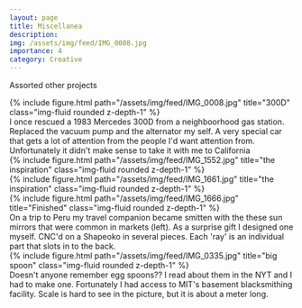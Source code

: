 ```yaml
---
layout: page
title: Miscellanea
description: 
img: /assets/img/feed/IMG_0008.jpg
importance: 4
category: Creative
---
```


Assorted other projects

<div class="row">
    <div class="col-sm mt-3 mt-md-0">
        {% include figure.html path="/assets/img/feed/IMG_0008.jpg" title="300D" class="img-fluid rounded z-depth-1" %}
    </div>
</div>
<div class="caption">
    I once rescued a 1983 Mercedes 300D from a neighboorhood gas station. Replaced the vacuum pump and the alternator my self. A very special car that gets a lot of attention from the people I'd want attention from. Unfortunately it didn't make sense to take it with me to California
</div>


<div class="row">
    <div class="col-sm mt-3 mt-md-0">
        {% include figure.html path="/assets/img/feed/IMG_1552.jpg" title="the inspiration" class="img-fluid rounded z-depth-1" %}
    </div>
    <div class="col-sm mt-3 mt-md-0">
        {% include figure.html path="/assets/img/feed/IMG_1661.jpg" title="the inspiration" class="img-fluid rounded z-depth-1" %}
    </div>
    <div class="col-sm mt-3 mt-md-0">
        {% include figure.html path="/assets/img/feed/IMG_1666.jpg" title="Finished" class="img-fluid rounded z-depth-1" %}
    </div>
</div>
<div class="caption">
    On a trip to Peru my travel companion became smitten with the these sun mirrors that were common in markets (left). As a surprise gift I designed one myself. CNC'd on a Shapeoko in several pieces. Each 'ray' is an individual part that slots in to the back.
</div>

<div class="row">
    <div class="col-sm mt-3 mt-md-0">
        {% include figure.html path="/assets/img/feed/IMG_0335.jpg" title="big spoon" class="img-fluid rounded z-depth-1" %}
    </div>
</div>
<div class="caption">
    Doesn't anyone remember egg spoons?? I read about them in the NYT and I had to make one. Fortunately I had access to MIT's basement blacksmithing facility. Scale is hard to see in the picture, but it is about a meter long.
</div>
